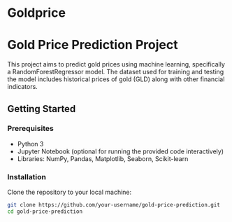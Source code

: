 # Goldprice

# Gold Price Prediction Project

This project aims to predict gold prices using machine learning, specifically a RandomForestRegressor model. The dataset used for training and testing the model includes historical prices of gold (GLD) along with other financial indicators.

## Getting Started

### Prerequisites

- Python 3
- Jupyter Notebook (optional for running the provided code interactively)
- Libraries: NumPy, Pandas, Matplotlib, Seaborn, Scikit-learn

### Installation

Clone the repository to your local machine:

```bash
git clone https://github.com/your-username/gold-price-prediction.git
cd gold-price-prediction
